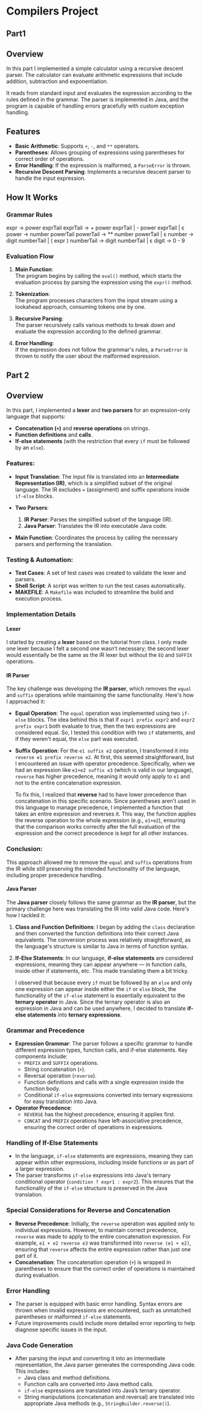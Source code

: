 # Compilers Project


## Part1


## Overview
In this part I implemented a simple calculator using a recursive descent parser. The calculator can evaluate arithmetic expressions that include addition, subtraction and exponentiation.

It reads from standard input and evaluates the expression according to the rules defined in the grammar. The parser is implemented in Java, and the program is capable of handling errors gracefully with custom exception handling.

## Features
- **Basic Arithmetic**: Supports `+`, `-`, and `**` operators.
- **Parentheses**: Allows grouping of expressions using parentheses for correct order of operations.
- **Error Handling**: If the expression is malformed, a `ParseError` is thrown.
- **Recursive Descent Parsing**: Implements a recursive descent parser to handle the input expression.

## How It Works

### Grammar Rules
expr -> power exprTail 
exprTail -> + power exprTail 
            | - power exprTail 
            | ε
power -> number powerTail
powerTail -> ** number powerTail 
            | ε
number -> digit numberTail 
        | ( expr )
numberTail -> digit numberTail 
            | ε
digit -> 0 - 9


### Evaluation Flow
1. **Main Function**:  
   The program begins by calling the `eval()` method, which starts the evaluation process by parsing the expression using the `expr()` method.

2. **Tokenization**:  
   The program processes characters from the input stream using a lookahead approach, consuming tokens one by one.

3. **Recursive Parsing**:  
   The parser recursively calls various methods to break down and evaluate the expression according to the defined grammar.

4. **Error Handling**:  
   If the expression does not follow the grammar's rules, a `ParseError` is thrown to notify the user about the malformed expression.

## Part 2 

## Overview

In this part, I implemented a **lexer** and **two parsers** for an expression-only language that supports:

- **Concatenation (`+`)** and **reverse operations** on strings.
- **Function definitions** and **calls**.
- **If-else statements** (with the restriction that every `if` must be followed by an `else`).

### Features:
- **Input Translation**: The input file is translated into an **Intermediate Representation (IR)**, which is a simplified subset of the original language. The IR excludes `=` (assignment) and suffix operations inside `if-else` blocks.
- **Two Parsers**: 
  1. **IR Parser**: Parses the simplified subset of the language (IR).
  2. **Java Parser**: Translates the IR into executable Java code.
  
- **Main Function**: Coordinates the process by calling the necessary parsers and performing the translation.

### Testing & Automation:
- **Test Cases**: A set of test cases was created to validate the lexer and parsers.
- **Shell Script**: A script was written to run the test cases automatically.
- **MAKEFILE**: A `Makefile` was included to streamline the build and execution process.

### Implementation Details

#### Lexer
I started by creating a **lexer** based on the tutorial from class. I only made one lexer because I felt a second one wasn’t necessary; the second lexer would essentially be the same as the IR lexer but without the `EQ` and `SUFFIX` operations.

#### IR Parser
The key challenge was developing the **IR parser**, which removes the `equal` and `suffix` operations while maintaining the same functionality. Here's how I approached it:

- **Equal Operation**: The `equal` operation was implemented using two `if-else` blocks. The idea behind this is that if `expr1 prefix expr2` and `expr2 prefix expr1` both evaluate to true, then the two expressions are considered equal. So, I tested this condition with two `if` statements, and if they weren't equal, the `else` part was executed.
  
- **Suffix Operation**: For the `e1 suffix e2` operation, I transformed it into `reverse e1 prefix reverse e2`. At first, this seemed straightforward, but I encountered an issue with operator precedence. Specifically, when we had an expression like `e1+e2 suffix e3` (which is valid in our language), `reverse` has higher precedence, meaning it would only apply to `e1` and not to the entire concatenation expression.
  
  To fix this, I realized that **reverse** had to have lower precedence than concatenation in this specific scenario. Since parentheses aren't used in this language to manage precedence, I implemented a function that takes an entire expression and reverses it. This way, the function applies the reverse operation to the whole expression (e.g., `e1+e2`), ensuring that the comparison works correctly after the full evaluation of the expression and the correct precedence is kept for all other instances.

### Conclusion:
This approach allowed me to remove the `equal` and `suffix` operations from the IR while still preserving the intended functionality of the language, including proper precedence handling.

#### Java Parser
The **Java parser** closely follows the same grammar as the **IR parser**, but the primary challenge here was translating the IR into valid Java code. Here's how I tackled it:

1. **Class and Function Definitions**: 
   I began by adding the `class` declaration and then converted the function definitions into their correct Java equivalents. The conversion process was relatively straightforward, as the language's structure is similar to Java in terms of function syntax.

2. **If-Else Statements**:
   In our language, **if-else statements** are considered expressions, meaning they can appear anywhere — in function calls, inside other if statements, etc. This made translating them a bit tricky.

   I observed that because every `if` must be followed by an `else` and only one expression can appear inside either the `if` or `else` block, the functionality of the `if-else` statement is essentially equivalent to the **ternary operator** in Java. Since the ternary operator is also an expression in Java and can be used anywhere, I decided to translate **if-else statements** into **ternary expressions**.

### Grammar and Precedence
- **Expression Grammar**: The parser follows a specific grammar to handle different expression types, function calls, and if-else statements. Key components include:
  - `PREFIX` and `SUFFIX` operations.
  - String concatenation (`+`).
  - Reversal operation (`reverse`).
  - Function definitions and calls with a single expression inside the function body.
  - Conditional `if-else` expressions converted into ternary expressions for easy translation into Java.
- **Operator Precedence**:
  - `REVERSE` has the highest precedence, ensuring it applies first.
  - `CONCAT` and `PREFIX` operations have left-associative precedence, ensuring the correct order of operations in expressions.

### Handling of If-Else Statements
- In the language, `if-else` statements are expressions, meaning they can appear within other expressions, including inside functions or as part of a larger expression. 
- The parser transforms `if-else` expressions into Java's ternary conditional operator (`condition ? expr1 : expr2`). This ensures that the functionality of the `if-else` structure is preserved in the Java translation.

### Special Considerations for Reverse and Concatenation
- **Reverse Precedence**: Initially, the `reverse` operation was applied only to individual expressions. However, to maintain correct precedence, `reverse` was made to apply to the entire concatenation expression. For example, `e1 + e2 reverse e3` was transformed into `reverse (e1 + e2)`, ensuring that `reverse` affects the entire expression rather than just one part of it.
- **Concatenation**: The concatenation operation (`+`) is wrapped in parentheses to ensure that the correct order of operations is maintained during evaluation.

### Error Handling
- The parser is equipped with basic error handling. Syntax errors are thrown when invalid expressions are encountered, such as unmatched parentheses or malformed `if-else` statements.
- Future improvements could include more detailed error reporting to help diagnose specific issues in the input.

### Java Code Generation
- After parsing the input and converting it into an intermediate representation, the Java parser generates the corresponding Java code. This includes:
  - Java class and method definitions.
  - Function calls are converted into Java method calls.
  - `if-else` expressions are translated into Java’s ternary operator.
  - String manipulations (concatenation and reversal) are translated into appropriate Java methods (e.g., `StringBuilder.reverse()`).
